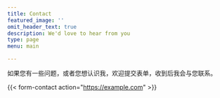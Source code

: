 ```yaml
---
title: Contact
featured_image: ''
omit_header_text: true
description: We'd love to hear from you
type: page
menu: main

---
```



如果您有一些问题，或者您想认识我，欢迎提交表单，收到后我会与您联系。

{{< form-contact action="https://example.com"  >}}

